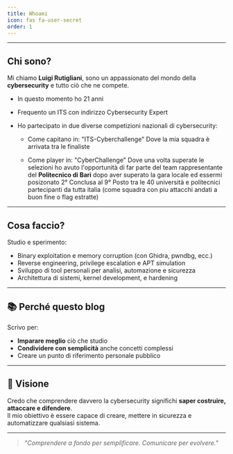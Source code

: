 ```yaml
---
title: Whoami
icon: fas fa-user-secret
order: 1
---
```

---
## Chi sono?

Mi chiamo **Luigi Rutigliani**, sono un appassionato del mondo della **cybersecurity** e tutto ciò che ne compete.
- In questo momento ho 21 anni
- Frequento un ITS con indirizzo Cybersecurity Expert
- Ho partecipato in due diverse competizioni nazionali di cybersecurity:

    - Come capitano in: "ITS-Cyberchallenge"
      Dove la mia squadra è arrivata tra le finaliste

    - Come player in: "CyberChallenge" 
      Dove una volta superate le selezioni ho avuto l'opportunità di far parte del team rappresentante del  **Politecnico di Bari** dopo aver superato la gara locale ed essermi posizonato 2°
      Conclusa al 9° Posto tra le 40 università e politecnici partecipanti da tutta italia (come squadra con piu attacchi andati a buon fine o flag estratte)
---

## Cosa faccio?

Studio e sperimento:
- Binary exploitation e memory corruption (con Ghidra, pwndbg, ecc.)
- Reverse engineering, privilege escalation e APT simulation
- Sviluppo di tool personali per analisi, automazione e sicurezza
- Architettura di sistemi, kernel development, e hardening

---

## 📚 Perché questo blog

Scrivo per:
- **Imparare meglio** ciò che studio
- **Condividere con semplicità** anche concetti complessi
- Creare un punto di riferimento personale pubblico

---

## 🧠 Visione

Credo che comprendere davvero la cybersecurity significhi **saper costruire, attaccare e difendere**.  
Il mio obiettivo è essere capace di creare, mettere in sicurezza e automatizzare qualsiasi sistema.

---

> *"Comprendere a fondo per semplificare. Comunicare per evolvere."*
